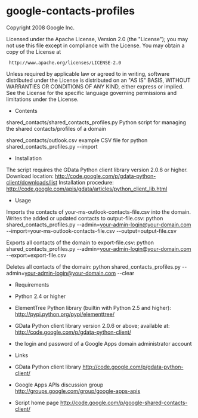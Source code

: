 google-contacts-profiles
========================

Copyright 2008 Google Inc.

Licensed under the Apache License, Version 2.0 (the "License");
you may not use this file except in compliance with the License.
You may obtain a copy of the License at

     http://www.apache.org/licenses/LICENSE-2.0

Unless required by applicable law or agreed to in writing, software
distributed under the License is distributed on an "AS IS" BASIS,
WITHOUT WARRANTIES OR CONDITIONS OF ANY KIND, either express or implied.
See the License for the specific language governing permissions and
limitations under the License.


* Contents

shared_contacts/shared_contacts_profiles.py
  Python script for managing the shared contacts/profiles of a domain

shared_contacts/outlook.csv
  example CSV file for python shared_contacts_profiles.py --import


* Installation

The script requires the GData Python client library version 2.0.6 or higher.
Download location:
  http://code.google.com/p/gdata-python-client/downloads/list
Installation procedure:
  http://code.google.com/apis/gdata/articles/python_client_lib.html


* Usage

Imports the contacts of your-ms-outlook-contacts-file.csv into the domain.
Writes the added or updated contacts to output-file.csv:
  python shared_contacts_profiles.py --admin=your-admin-login@your-domain.com --import=your-ms-outlook-contacts-file.csv --output=output-file.csv

Exports all contacts of the domain to export-file.csv:
  python shared_contacts_profiles.py --admin=your-admin-login@your-domain.com --export=export-file.csv

Deletes all contacts of the domain:
  python shared_contacts_profiles.py --admin=your-admin-login@your-domain.com --clear


* Requirements

- Python 2.4 or higher

- ElementTree Python library (builtin with Python 2.5 and higher):
  http://pypi.python.org/pypi/elementtree/

- GData Python client library version 2.0.6 or above; available at:
  http://code.google.com/p/gdata-python-client/

- the login and password of a Google Apps domain administrator account


* Links
- GData Python client library
  http://code.google.com/p/gdata-python-client/

- Google Apps APIs discussion group
  http://groups.google.com/group/google-apps-apis

- Script home page
  http://code.google.com/p/google-shared-contacts-client/